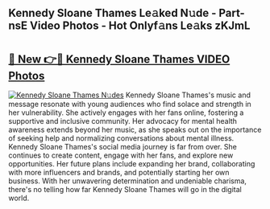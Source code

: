 ## Kennedy Sloane Thames Le𝚊ked N𝚞de - Part-nsE Video Photos - Hot Onlyf𝚊ns Le𝚊ks zKJmL

# <h2><a href="http://ab2982.deff.icu/?id=Kennedy+Sloane+Thames">🔗 New 👉🔴 Kennedy Sloane Thames VIDEO Photos</a></h2>

[![Kennedy Sloane Thames N𝚞des](https://i.imgur.com/rIISA9y.gif)](http://ab2982.deff.icu/?id=Kennedy+Sloane+Thames)
Kennedy Sloane Thames's music and message resonate with young audiences who find solace and strength in her vulnerability. She actively engages with her fans online, fostering a supportive and inclusive community. Her advocacy for mental health awareness extends beyond her music, as she speaks out on the importance of seeking help and normalizing conversations about mental illness. Kennedy Sloane Thames's social media journey is far from over. She continues to create content, engage with her fans, and explore new opportunities. Her future plans include expanding her brand, collaborating with more influencers and brands, and potentially starting her own business. With her unwavering determination and undeniable charisma, there's no telling how far Kennedy Sloane Thames will go in the digital world.
